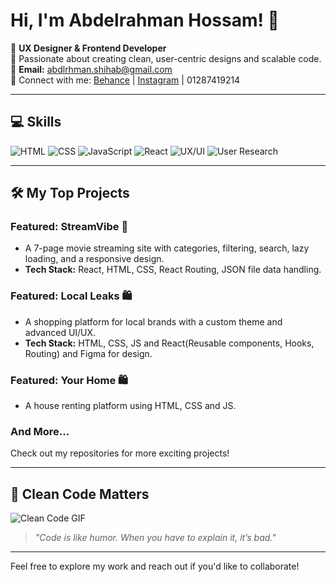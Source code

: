 # Hi, I'm Abdelrahman Hossam! 👋  

🎨 **UX Designer & Frontend Developer**  
🌟 Passionate about creating clean, user-centric designs and scalable code.  
📩 **Email:** [abdlrhman.shihab@gmail.com](mailto:abdlrhman.shihab@gmail.com)  
📍 Connect with me: [Behance](https://www.behance.net/abdelrhhossam3) | [Instagram](https://www.instagram.com/abdelrhmaan17/)  | 01287419214

---

## 💻 Skills  

![HTML](https://img.shields.io/badge/-HTML-E34F26?logo=html5&logoColor=white)
![CSS](https://img.shields.io/badge/-CSS-1572B6?logo=css3&logoColor=white)
![JavaScript](https://img.shields.io/badge/-JavaScript-F7DF1E?logo=javascript&logoColor=black)
![React](https://img.shields.io/badge/-React-61DAFB?logo=react&logoColor=white)
![UX/UI](https://img.shields.io/badge/-UX/UI-00FF2A?logo=figma&logoColor=black)
![User Research](https://img.shields.io/badge/-User_Research-purple?logo=notion&logoColor=white)

---


## 🛠 My Top Projects  

### Featured: **StreamVibe** 🎥  
- A 7-page movie streaming site with categories, filtering, search, lazy loading, and a responsive design.  
- **Tech Stack:** React, HTML, CSS, React Routing, JSON file data handling.  

### Featured: **Local Leaks** 🛍️  
- A shopping platform for local brands with a custom theme and advanced UI/UX.
-  **Tech Stack:** HTML, CSS, JS and React(Reusable components, Hooks, Routing) and Figma for design.
### Featured: **Your Home** 🛍️  
- A house renting platform using HTML, CSS and JS.  

### And More...  
Check out my repositories for more exciting projects!  

---

## 🌟 Clean Code Matters  

![Clean Code GIF](https://media.giphy.com/media/26tn33aiTi1jkl6H6/giphy.gif)  

> *"Code is like humor. When you have to explain it, it’s bad."*   

---

Feel free to explore my work and reach out if you'd like to collaborate!  
